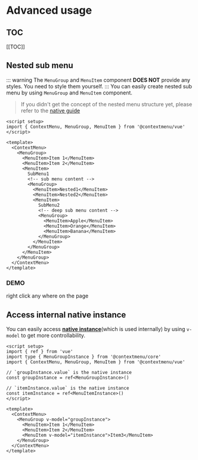 <script setup>
  import { ref } from 'vue'
  // import { ContextMenu, useContextMenu } from '@contextmenu/vue'
  import Area from '../components/Area.vue'
  import NestedMenu from '../components/NestedMenu.vue'
  const nestedTargetRef = ref(null)
  
</script>
# Advanced usage

## TOC
[[TOC]]


## Nested sub menu
::: warning
The `MenuGroup` and `MenuItem` component **DOES NOT** provide any styles. You need to style them yourself.
:::
You can easily create nested sub menu by using `MenuGroup` and `MenuItem` component. 

> If you didn't get the concept of the nested menu structure yet, please refer to the [native guide](/guide/usage#nested-menu)

```vue
<script setup>
import { ContextMenu, MenuGroup, MenuItem } from '@contextmenu/vue'
</script>

<template>
  <ContextMenu>
    <MenuGroup>
      <MenuItem>Item 1</MenuItem>
      <MenuItem>Item 2</MenuItem>
      <MenuItem>
        SubMenu1
        <!-- sub menu content -->
        <MenuGroup>
          <MenuItem>Nested1</MenuItem>
          <MenuItem>Nested2</MenuItem>
          <MenuItem>
            SubMenu2
            <!-- deep sub menu content -->
            <MenuGroup>
              <MenuItem>Apple</MenuItem>
              <MenuItem>Orange</MenuItem>
              <MenuItem>Banana</MenuItem>
            </MenuGroup>
          </MenuItem>
        </MenuGroup>
      </MenuItem>
    </MenuGroup>
  </ContextMenu>
</template>
```

### DEMO

<Area ref="nestedTargetRef">
  right click any where on the page
</Area>

<NestedMenu z-20/>

## Access internal native instance
You can easily access **<u>native instance</u>**(which is used internally) by using `v-model` to get more controllability.
```vue{7,10,15,18}
<script setup>
import { ref } from 'vue'
import type { MenuGroupInstance } from '@contextmenu/core'
import { ContextMenu, MenuGroup, MenuItem } from '@contextmenu/vue'

// `groupInstance.value` is the native instance
const groupInstance = ref<MenuGroupInstance>()

// `itemInstance.value` is the native instance
const itemInstance = ref<MenuItemInstance>()
</script>

<template>
  <ContextMenu>
    <MenuGroup v-model="groupInstance">
      <MenuItem>Item 1</MenuItem>
      <MenuItem>Item 2</MenuItem>
      <MenuItem v-model="itemInstance">Item3</MenuItem>
    </MenuGroup>
  </ContextMenu>
</template>

```